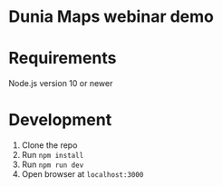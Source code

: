 # Dunia Maps webinar demo

# Requirements

Node.js version 10 or newer

# Development

1. Clone the repo
2. Run `npm install`
3. Run `npm run dev`
4. Open browser at `localhost:3000`
